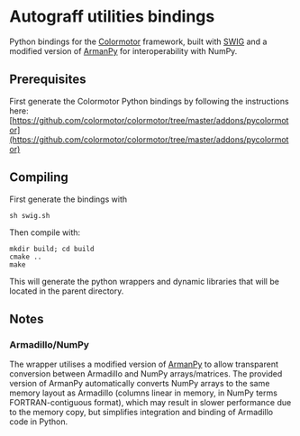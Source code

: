 # Autograff utilities bindings
Python bindings for the [Colormotor](https://github.com/colormotor/colormotor) framework,
built with [SWIG](http://www.swig.org) and a modified version of [ArmanPy](https://sourceforge.net/projects/armanpy/) for interoperability with NumPy. 

## Prerequisites

First generate the Colormotor Python bindings by following the instructions here:
[https://github.com/colormotor/colormotor/tree/master/addons/pycolormotor](https://github.com/colormotor/colormotor/tree/master/addons/pycolormotor)

## Compiling
First generate the bindings with

```
sh swig.sh
```

Then compile with:

```
mkdir build; cd build
cmake ..
make
```

This will generate the python wrappers and dynamic libraries that will be located in the parent directory.

## Notes
### Armadillo/NumPy
The wrapper utilises a modified version of [ArmanPy](https://sourceforge.net/projects/armanpy/) to allow transparent conversion between Armadillo and NumPy arrays/matrices. The provided version of ArmanPy automatically converts NumPy arrays to the same memory layout as Armadillo (columns linear in memory, in NumPy terms FORTRAN-contiguous format), which may result in slower performance due to the memory copy, but simplifies integration and binding of Armadillo code in Python.
